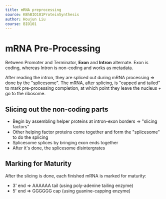 ```yaml
---
title: mRNA preprocessing
source: KBhBIO101ProteinSynthesis
author: Houjun Liu
course: BIO101
---
```


# mRNA Pre-Processing

Between Promoter and Terminator, **Exon** and **Intron** alternate. Exon is coding, whereas Intron is non-coding and works as metadata.

After reading the intron, they are spliced out during mRNA processing => done by the "splicesome". The mRNA, after splicing, is "capped and tailed" to mark pre-processing completion, at which point they leave the nucleus + go to the ribosome.

## Slicing out the non-coding parts
* Begin by assembling helper proteins at intron-exon borders => "slicing factors"
* Other helping factor proteins come together and form the "splicesome" to do the splicing
* Splicesome splices by bringing exon ends together
* After it's done, the splicesome disintergrates

## Marking for Maturity
After the slicing is done, each finished mRNA is marked for maturity:

* 3' end => AAAAAA tail (using poly-adenine tailing enzyme)
* 5' end => GGGGGG cap (using guanine-capping enzyme)
